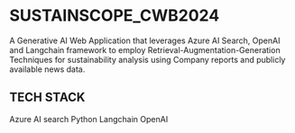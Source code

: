 # SUSTAINSCOPE_CWB2024
A Generative AI Web Application that leverages Azure AI Search, OpenAI and Langchain framework to employ Retrieval-Augmentation-Generation Techniques for sustainability analysis using Company reports and publicly available news data.
## TECH STACK
Azure AI search
Python
Langchain
OpenAI



